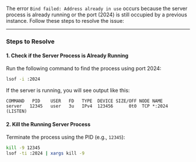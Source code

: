 The error `Bind failed: Address already in use` occurs because the server process is already running or the port (2024) is still occupied by a previous instance. Follow these steps to resolve the issue:

---

### **Steps to Resolve**

#### **1. Check if the Server Process is Already Running**
Run the following command to find the process using port 2024:
```bash
lsof -i :2024
```

If the server is running, you will see output like this:
```plaintext
COMMAND   PID    USER   FD   TYPE  DEVICE SIZE/OFF NODE NAME
server   12345   user   3u   IPv4  123456      0t0  TCP *:2024 (LISTEN)
```

#### **2. Kill the Running Server Process**
Terminate the process using the PID (e.g., `12345`):
```bash
kill -9 12345
lsof -ti :2024 | xargs kill -9

```

